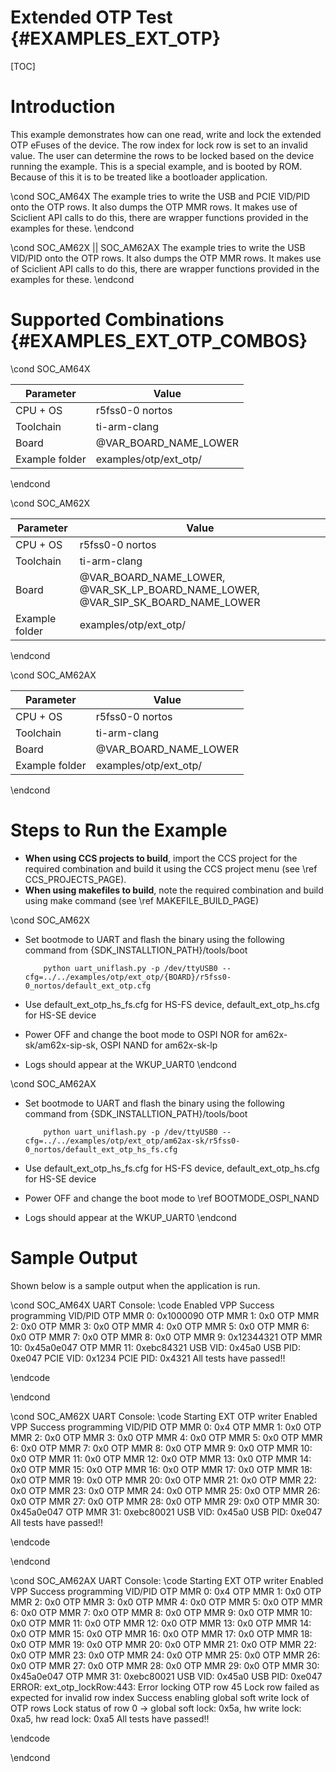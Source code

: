 # Extended OTP Test {#EXAMPLES_EXT_OTP}

[TOC]

# Introduction

This example demonstrates how can one read, write and lock the extended OTP eFuses of the device. The row index for lock row is set to an invalid value. The user can determine the rows to be locked based on the device running the example. This is a special example, and is booted by ROM. Because of this it is to be treated like a bootloader application.

\cond SOC_AM64X
The example tries to write the USB and PCIE VID/PID onto the OTP rows. It also dumps the OTP MMR rows. It makes use of Sciclient API calls to do this, there are wrapper functions provided in the examples for these.
\endcond


\cond SOC_AM62X || SOC_AM62AX
The example tries to write the USB VID/PID onto the OTP rows. It also dumps the OTP MMR rows. It makes use of Sciclient API calls to do this, there are wrapper functions provided in the examples for these.
\endcond
# Supported Combinations {#EXAMPLES_EXT_OTP_COMBOS}

\cond SOC_AM64X

 Parameter      | Value
 ---------------|-----------
 CPU + OS       | r5fss0-0 nortos
 Toolchain      | ti-arm-clang
 Board          | @VAR_BOARD_NAME_LOWER
 Example folder | examples/otp/ext_otp/

\endcond

\cond SOC_AM62X

 Parameter      | Value
 ---------------|-----------
 CPU + OS       | r5fss0-0 nortos
 Toolchain      | ti-arm-clang
 Board          | @VAR_BOARD_NAME_LOWER, @VAR_SK_LP_BOARD_NAME_LOWER, @VAR_SIP_SK_BOARD_NAME_LOWER
 Example folder | examples/otp/ext_otp/

\endcond

\cond SOC_AM62AX

 Parameter      | Value
 ---------------|-----------
 CPU + OS       | r5fss0-0 nortos
 Toolchain      | ti-arm-clang
 Board          | @VAR_BOARD_NAME_LOWER
 Example folder | examples/otp/ext_otp/

\endcond
# Steps to Run the Example

- **When using CCS projects to build**, import the CCS project for the required combination
  and build it using the CCS project menu (see \ref CCS_PROJECTS_PAGE).
- **When using makefiles to build**, note the required combination and build using
  make command (see \ref MAKEFILE_BUILD_PAGE)

\cond SOC_AM62X
- Set bootmode to UART and flash the binary using the following command from {SDK_INSTALLTION_PATH}/tools/boot

          python uart_uniflash.py -p /dev/ttyUSB0 --cfg=../../examples/otp/ext_otp/{BOARD}/r5fss0-0_nortos/default_ext_otp.cfg

- Use default_ext_otp_hs_fs.cfg for HS-FS device, default_ext_otp_hs.cfg for HS-SE device
- Power OFF and change the boot mode to OSPI NOR for am62x-sk/am62x-sip-sk, OSPI NAND for am62x-sk-lp
- Logs should appear at the WKUP_UART0
\endcond

\cond SOC_AM62AX
- Set bootmode to UART and flash the binary using the following command from {SDK_INSTALLTION_PATH}/tools/boot

          python uart_uniflash.py -p /dev/ttyUSB0 --cfg=../../examples/otp/ext_otp/am62ax-sk/r5fss0-0_nortos/default_ext_otp_hs_fs.cfg

- Use default_ext_otp_hs_fs.cfg for HS-FS device, default_ext_otp_hs.cfg for HS-SE device
- Power OFF and change the boot mode to  \ref BOOTMODE_OSPI_NAND
- Logs should appear at the WKUP_UART0
\endcond
# Sample Output

Shown below is a sample output when the application is run.

\cond SOC_AM64X
UART Console:
\code
Enabled VPP
Success programming VID/PID
OTP MMR 0: 0x1000090
OTP MMR 1: 0x0
OTP MMR 2: 0x0
OTP MMR 3: 0x0
OTP MMR 4: 0x0
OTP MMR 5: 0x0
OTP MMR 6: 0x0
OTP MMR 7: 0x0
OTP MMR 8: 0x0
OTP MMR 9: 0x12344321
OTP MMR 10: 0x45a0e047
OTP MMR 11: 0xebc84321
USB VID: 0x45a0
USB PID: 0xe047
PCIE VID: 0x1234
PCIE PID: 0x4321
All tests have passed!!

\endcode

\endcond


\cond SOC_AM62X
UART Console:
\code
Starting EXT OTP writer
Enabled VPP
Success programming VID/PID
OTP MMR 0: 0x4
OTP MMR 1: 0x0
OTP MMR 2: 0x0
OTP MMR 3: 0x0
OTP MMR 4: 0x0
OTP MMR 5: 0x0
OTP MMR 6: 0x0
OTP MMR 7: 0x0
OTP MMR 8: 0x0
OTP MMR 9: 0x0
OTP MMR 10: 0x0
OTP MMR 11: 0x0
OTP MMR 12: 0x0
OTP MMR 13: 0x0
OTP MMR 14: 0x0
OTP MMR 15: 0x0
OTP MMR 16: 0x0
OTP MMR 17: 0x0
OTP MMR 18: 0x0
OTP MMR 19: 0x0
OTP MMR 20: 0x0
OTP MMR 21: 0x0
OTP MMR 22: 0x0
OTP MMR 23: 0x0
OTP MMR 24: 0x0
OTP MMR 25: 0x0
OTP MMR 26: 0x0
OTP MMR 27: 0x0
OTP MMR 28: 0x0
OTP MMR 29: 0x0
OTP MMR 30: 0x45a0e047
OTP MMR 31: 0xebc80021
USB VID: 0x45a0
USB PID: 0xe047
All tests have passed!!


\endcode

\endcond

\cond SOC_AM62AX
UART Console:
\code
Starting EXT OTP writer
Enabled VPP
Success programming VID/PID
OTP MMR 0: 0x4
OTP MMR 1: 0x0
OTP MMR 2: 0x0
OTP MMR 3: 0x0
OTP MMR 4: 0x0
OTP MMR 5: 0x0
OTP MMR 6: 0x0
OTP MMR 7: 0x0
OTP MMR 8: 0x0
OTP MMR 9: 0x0
OTP MMR 10: 0x0
OTP MMR 11: 0x0
OTP MMR 12: 0x0
OTP MMR 13: 0x0
OTP MMR 14: 0x0
OTP MMR 15: 0x0
OTP MMR 16: 0x0
OTP MMR 17: 0x0
OTP MMR 18: 0x0
OTP MMR 19: 0x0
OTP MMR 20: 0x0
OTP MMR 21: 0x0
OTP MMR 22: 0x0
OTP MMR 23: 0x0
OTP MMR 24: 0x0
OTP MMR 25: 0x0
OTP MMR 26: 0x0
OTP MMR 27: 0x0
OTP MMR 28: 0x0
OTP MMR 29: 0x0
OTP MMR 30: 0x45a0e047
OTP MMR 31: 0xebc80021
USB VID: 0x45a0
USB PID: 0xe047
ERROR: ext_otp_lockRow:443: Error locking OTP row 45
Lock row failed as expected for invalid row index
Success enabling global soft write lock of OTP rows
Lock status of row 0 -> global soft lock: 0x5a, hw write lock: 0xa5, hw read lock: 0xa5
All tests have passed!!

\endcode

\endcond
